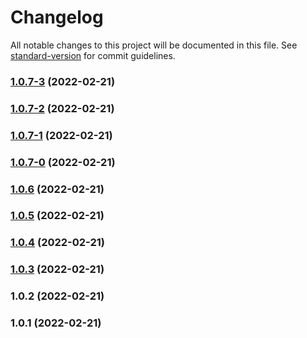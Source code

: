 # Changelog

All notable changes to this project will be documented in this file. See [standard-version](https://github.com/conventional-changelog/standard-version) for commit guidelines.

### [1.0.7-3](https://github.com/jackbuehner/packagestest01/compare/v1.0.7-2...v1.0.7-3) (2022-02-21)

### [1.0.7-2](https://github.com/jackbuehner/packagestest01/compare/v1.0.7-1...v1.0.7-2) (2022-02-21)

### [1.0.7-1](https://github.com/jackbuehner/packagestest01/compare/v1.0.7-0...v1.0.7-1) (2022-02-21)

### [1.0.7-0](https://github.com/jackbuehner/packagestest01/compare/v1.0.6...v1.0.7-0) (2022-02-21)

### [1.0.6](https://github.com/jackbuehner/packagestest01/compare/v1.0.5...v1.0.6) (2022-02-21)

### [1.0.5](https://github.com/jackbuehner/packagestest01/compare/v1.0.4...v1.0.5) (2022-02-21)

### [1.0.4](https://github.com/jackbuehner/packagestest01/compare/v1.0.3...v1.0.4) (2022-02-21)

### [1.0.3](https://github.com/jackbuehner/packagestest01/compare/v1.0.2...v1.0.3) (2022-02-21)

### 1.0.2 (2022-02-21)

### 1.0.1 (2022-02-21)
